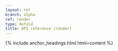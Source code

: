 ```yaml
---
layout: ref
branch: alpha
ref: render
type: defold
title: API reference (render)
---
```

{% include anchor_headings.html html=content %}